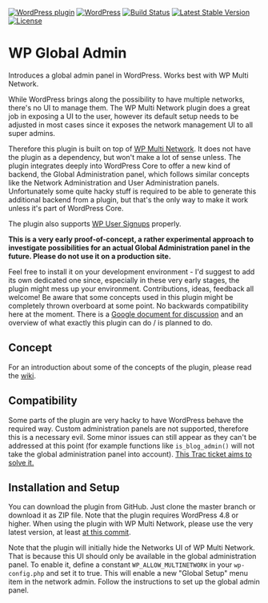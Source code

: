 [![WordPress plugin](https://img.shields.io/wordpress/plugin/v/wp-global-admin.svg?maxAge=2592000)](https://wordpress.org/plugins/wp-global-admin/)
[![WordPress](https://img.shields.io/wordpress/v/wp-global-admin.svg?maxAge=2592000)](https://wordpress.org/plugins/wp-global-admin/)
[![Build Status](https://api.travis-ci.org/felixarntz/wp-global-admin.png?branch=master)](https://travis-ci.org/felixarntz/wp-global-admin)
[![Latest Stable Version](https://poser.pugx.org/felixarntz/wp-global-admin/version)](https://packagist.org/packages/felixarntz/wp-global-admin)
[![License](https://poser.pugx.org/felixarntz/wp-global-admin/license)](https://packagist.org/packages/felixarntz/wp-global-admin)

# WP Global Admin

Introduces a global admin panel in WordPress. Works best with WP Multi Network.

While WordPress brings along the possibility to have multiple networks, there's no UI to manage them. The WP Multi Network plugin does a great job in exposing a UI to the user, however its default setup needs to be adjusted in most cases since it exposes the network management UI to all super admins.

Therefore this plugin is built on top of [WP Multi Network](https://github.com/stuttter/wp-multi-network). It does not have the plugin as a dependency, but won't make a lot of sense unless. The plugin integrates deeply into WordPress Core to offer a new kind of backend, the Global Administration panel, which follows similar concepts like the Network Administration and User Administration panels.
Unfortunately some quite hacky stuff is required to be able to generate this additional backend from a plugin, but that's the only way to make it work unless it's part of WordPress Core.

The plugin also supports [WP User Signups](https://github.com/stuttter/wp-user-signups) properly.

**This is a very early proof-of-concept, a rather experimental approach to investigate possibilities for an actual Global Administration panel in the future. Please do not use it on a production site.**

Feel free to install it on your development environment - I'd suggest to add its own dedicated one since, especially in these very early stages, the plugin might mess up your environment. Contributions, ideas, feedback all welcome! Be aware that some concepts used in this plugin might be completely thrown overboard at some point. No backwards compatibility here at the moment. There is a [Google document for discussion](https://docs.google.com/document/d/1v3jZzOyQ4ksxnOVw3Yqmh5OzjxMIPpMleS7AdlD2eiI/edit?usp=sharing) and an overview of what exactly this plugin can do / is planned to do.

## Concept

For an introduction about some of the concepts of the plugin, please read the [wiki](https://github.com/felixarntz/wp-global-admin/wiki).

## Compatibility

Some parts of the plugin are very hacky to have WordPress behave the required way. Custom administration panels are not supported, therefore this is a necessary evil. Some minor issues can still appear as they can't be addressed at this point (for example functions like `is_blog_admin()` will not take the global administration panel into account). [This Trac ticket aims to solve it.](https://core.trac.wordpress.org/ticket/37526)

## Installation and Setup

You can download the plugin from GitHub. Just clone the master branch or download it as ZIP file. Note that the plugin requires WordPress 4.8 or higher. When using the plugin with WP Multi Network, please use the very latest version, at least [at this commit](https://github.com/stuttter/wp-multi-network/commit/4b131231813905addc6e6d5a139f7e598e92d989).

Note that the plugin will initially hide the Networks UI of WP Multi Network. That is because this UI should only be available in the global administration panel. To enable it, define a constant `WP_ALLOW_MULTINETWORK` in your `wp-config.php` and set it to true. This will enable a new "Global Setup" menu item in the network admin. Follow the instructions to set up the global admin panel.
